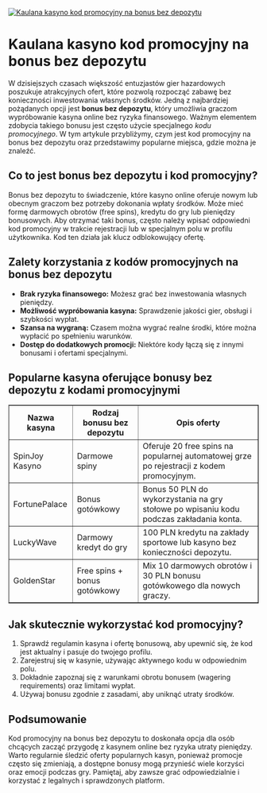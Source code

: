 [![Kaulana kasyno kod promocyjny na bonus bez depozytu](https://123-caf.pages.dev/gitsignup.png)](https://vrmoo.ru/Bt82HjjY)

<h1>Kaulana kasyno kod promocyjny na bonus bez depozytu</h1> <p>W dzisiejszych czasach większość entuzjastów gier hazardowych poszukuje atrakcyjnych ofert, które pozwolą rozpocząć zabawę bez konieczności inwestowania własnych środków. Jedną z najbardziej pożądanych opcji jest <strong>bonus bez depozytu</strong>, który umożliwia graczom wypróbowanie kasyna online bez ryzyka finansowego. Ważnym elementem zdobycia takiego bonusu jest często użycie specjalnego <em>kodu promocyjnego</em>. W tym artykule przybliżymy, czym jest kod promocyjny na bonus bez depozytu oraz przedstawimy popularne miejsca, gdzie można je znaleźć.</p>  <h2>Co to jest bonus bez depozytu i kod promocyjny?</h2> <p>Bonus bez depozytu to świadczenie, które kasyno online oferuje nowym lub obecnym graczom bez potrzeby dokonania wpłaty środków. Może mieć formę darmowych obrotów (free spins), kredytu do gry lub pieniędzy bonusowych. Aby otrzymać taki bonus, często należy wpisać odpowiedni kod promocyjny w trakcie rejestracji lub w specjalnym polu w profilu użytkownika. Kod ten działa jak klucz odblokowujący ofertę.</p>  <h2>Zalety korzystania z kodów promocyjnych na bonus bez depozytu</h2> <ul> <li><strong>Brak ryzyka finansowego:</strong> Możesz grać bez inwestowania własnych pieniędzy.</li> <li><strong>Możliwość wypróbowania kasyna:</strong> Sprawdzenie jakości gier, obsługi i szybkości wypłat.</li> <li><strong>Szansa na wygraną:</strong> Czasem można wygrać realne środki, które można wypłacić po spełnieniu warunków.</li> <li><strong>Dostęp do dodatkowych promocji:</strong> Niektóre kody łączą się z innymi bonusami i ofertami specjalnymi.</li> </ul>  <h2>Popularne kasyna oferujące bonusy bez depozytu z kodami promocyjnymi</h2> <table border="1" cellspacing="0" cellpadding="8">   <thead>     <tr>       <th>Nazwa kasyna</th>       <th>Rodzaj bonusu bez depozytu</th>       <th>Opis oferty</th>     </tr>   </thead>   <tbody>     <tr>       <td>SpinJoy Kasyno</td>       <td>Darmowe spiny</td>       <td>Oferuje 20 free spins na popularnej automatowej grze po rejestracji z kodem promocyjnym.</td>     </tr>     <tr>       <td>FortunePalace</td>       <td>Bonus gotówkowy</td>       <td>Bonus 50 PLN do wykorzystania na gry stołowe po wpisaniu kodu podczas zakładania konta.</td>     </tr>     <tr>       <td>LuckyWave</td>       <td>Darmowy kredyt do gry</td>       <td>100 PLN kredytu na zakłady sportowe lub kasyno bez konieczności depozytu.</td>     </tr>     <tr>       <td>GoldenStar</td>       <td>Free spins + bonus gotówkowy</td>       <td>Mix 10 darmowych obrotów i 30 PLN bonusu gotówkowego dla nowych graczy.</td>     </tr>   </tbody> </table>  <h2>Jak skutecznie wykorzystać kod promocyjny?</h2> <ol> <li>Sprawdź regulamin kasyna i ofertę bonusową, aby upewnić się, że kod jest aktualny i pasuje do twojego profilu.</li> <li>Zarejestruj się w kasynie, używając aktywnego kodu w odpowiednim polu.</li> <li>Dokładnie zapoznaj się z warunkami obrotu bonusem (wagering requirements) oraz limitami wypłat.</li> <li>Używaj bonusu zgodnie z zasadami, aby uniknąć utraty środków.</li> </ol>  <h2>Podsumowanie</h2> <p>Kod promocyjny na bonus bez depozytu to doskonała opcja dla osób chcących zacząć przygodę z kasynem online bez ryzyka utraty pieniędzy. Warto regularnie śledzić oferty popularnych kasyn, ponieważ promocje często się zmieniają, a dostępne bonusy mogą przynieść wiele korzyści oraz emocji podczas gry. Pamiętaj, aby zawsze grać odpowiedzialnie i korzystać z legalnych i sprawdzonych platform.</p>